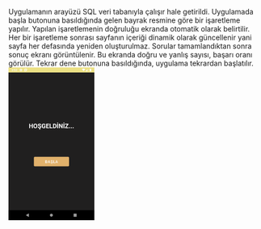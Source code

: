 Uygulamanın arayüzü SQL veri tabanıyla çalışır hale getirildi. Uygulamada başla butonuna basıldığında gelen bayrak resmine göre bir işaretleme yapılır. Yapılan işaretlemenin doğruluğu ekranda otomatik olarak belirtilir. Her bir  işaretleme sonrası sayfanın içeriği dinamik olarak güncellenir yani sayfa her defasında yeniden oluşturulmaz. Sorular tamamlandıktan sonra sonuç ekranı görüntülenir. Bu ekranda doğru ve yanlış sayısı, başarı oranı görülür. Tekrar dene butonuna basıldığında, uygulama tekrardan başlatılır.
<img src="https://github.com/tugcenurdaglar/bayrak_uygulamasi/blob/master/bayrakuygulamasi.gif" width="170px">
